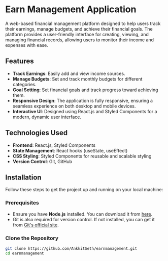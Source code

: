# Earn Management Application

A web-based financial management platform designed to help users track their earnings, manage budgets, and achieve their financial goals. The platform provides a user-friendly interface for creating, viewing, and managing financial records, allowing users to monitor their income and expenses with ease.

## Features

- **Track Earnings**: Easily add and view income sources.
- **Manage Budgets**: Set and track monthly budgets for different categories.
- **Goal Setting**: Set financial goals and track progress toward achieving them.
- **Responsive Design**: The application is fully responsive, ensuring a seamless experience on both desktop and mobile devices.
- **Interactive UI**: Designed using React.js and Styled Components for a modern, dynamic user interface.

## Technologies Used

- **Frontend**: React.js, Styled Components
- **State Management**: React hooks (useState, useEffect)
- **CSS Styling**: Styled Components for reusable and scalable styling
- **Version Control**: Git, GitHub

## Installation

Follow these steps to get the project up and running on your local machine:

### Prerequisites

- Ensure you have **Node.js** installed. You can download it from [here](https://nodejs.org/).
- Git is also required for version control. If not installed, you can get it from [Git's official site](https://git-scm.com/).

### Clone the Repository

```bash
git clone https://github.com/AnkkitSeth/earnmanagement.git
cd earnmanagement

